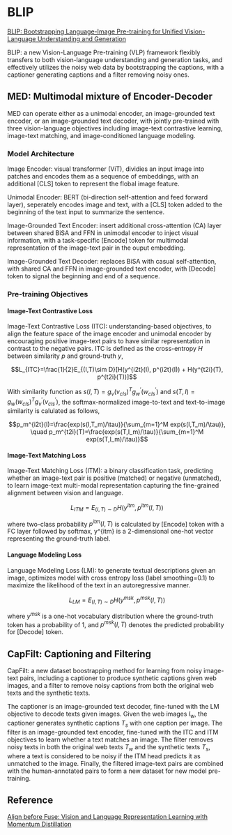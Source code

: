 # BLIP
[BLIP: Bootstrapping Language-Image Pre-training for Unified Vision-Language Understanding and Generation](https://proceedings.mlr.press/v162/li22n/li22n.pdf)  

BLIP: a new Vision-Language Pre-training (VLP) framework flexibly transfers to both vision-language understanding and generation tasks, and effectively utilizes the noisy web data by bootstrapping the captions, with a captioner generating captions and a filter removing noisy ones.

## MED: Multimodal mixture of Encoder-Decoder
MED can operate either as a unimodal encoder, an image-grounded text encoder, or an image-grounded text decoder, with jointly pre-trained with three vision-language objectives including image-text contrastive learning, image-text matching, and image-conditioned language modeling.  

### Model Architecture
Image Encoder: visual transformer (ViT), dividies an input image into patches and encodes them as a sequence of embeddings, with an additional [CLS] token to represent the flobal image feature.  

Unimodal Encoder: BERT (bi-direction self-attention and feed forward layer), seperately encodes image and text, with a [CLS] token added to the beginning of the text input to summarize the sentence.

Image-Grounded Text Encoder: insert additional cross-attention (CA) layer between shared BiSA and FFN in unimodal encoder to inject visual information, with a task-specific [Encode] token for multimodal representation of the image-text pair in the ouput embedding.

Image-Grounded Text Decoder: replaces BiSA with casual self-attention, with shared CA and FFN in image-grounded text encoder, with [Decode] token to signal the beginning and end of a sequence.

### Pre-training Objectives
#### Image-Text Contrastive Loss
Image-Text Contrastive Loss (ITC): understanding-based objectives, to align the feature space of the image encoder and unimodal encoder by encouraging positive image-text pairs to have similar representation in contrast to the negative pairs. ITC is defined as the cross-entropy $H$ between similarity $p$ and ground-truth $y$, 
```math
L_{ITC}=\frac{1}{2}E_{(I,T)\sim D}[H(y^{i2t}(I), p^{i2t}(I)) + H(y^{t2i}(T), p^{t2i}(T))]
```
With similarity function as $s(I,T)=g_v(v_{cls})^T g_w^\prime(w_{cls}^\prime)$ and $s(T,I)=g_w(w_{cls})^T g_v^\prime(v_{cls}^\prime)$, the softmax-normalized image-to-text and text-to-image similarity is calulated as follows, 
```math
p_m^{i2t}(I)=\frac{exp(s(I,T_m)/\tau)}{\sum_{m=1}^M exp(s(I,T_m)/\tau)}, \quad
p_m^{t2i}(T)=\frac{exp(s(T,I_m)/\tau)}{\sum_{m=1}^M exp(s(T,I_m)/\tau)}
```

#### Image-Text Matching Loss
Image-Text Matching Loss (ITM): a binary classification task, predicting whether an image-text pair is positive (matched) or negative (unmatched), to learn image-text multi-modal representation capturing the fine-grained alignment between vision and language.
```math
L_{ITM}=E_{(I,T)\sim D} H(y^{itm}, p^{itm}(I,T))
```
where two-class probability $p^{itm}(I,T)$ is calculated by [Encode] token with a FC layer followed by softmax, y^{itm} is a 2-dimensional one-hot vector representing the ground-truth label. 

#### Language Modeling Loss
Language Modeling Loss (LM): to generate textual descriptions given an image, optimizes model with cross entropy loss (label smoothing=0.1) to maximize the likelihood of the text in an autoregressive manner.
```math
L_{LM}=E_{(I,T)\sim D} H(y^{msk}, p^{msk}(I,T))
```
where $y^{msk}$ is a one-hot vocabulary distribution where the ground-truth token has a probability of 1, and $p^{msk}(I,T)$ denotes the predicted probability for [Decode] token.

## CapFilt: Captioning and Filtering
CapFilt: a new dataset boostrapping method for learning from noisy image-text pairs, including a captioner to produce synthetic captions given web images, and a filter to remove noisy captions from both the original web texts and the synthetic texts.

The captioner is an image-grounded text decoder, fine-tuned with the LM objective to decode texts given images. Given the web images $I_w$, the captioner generates synthetic captions $T_s$ with one caption per image. 
The filter is an image-grounded text encoder, fine-tuned with the ITC and ITM objectives to learn whether a text matches an image. The filter removes noisy texts in both the original web texts $T_w$ and the synthetic texts $T_s$, where a text is considered to be noisy if the ITM head predicts it as unmatched to the image.
Finally, the filtered image-text pairs are combined with the human-annotated pairs to form a new dataset for new model pre-training.

## Reference
[Align before Fuse: Vision and Language Representation Learning with Momentum Distillation](https://proceedings.neurips.cc/paper_files/paper/2021/file/505259756244493872b7709a8a01b536-Paper.pdf)

